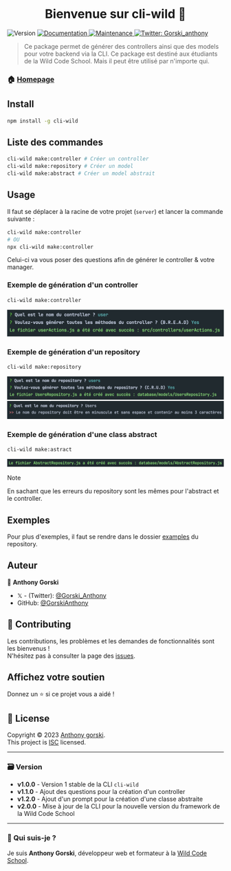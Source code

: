 <h1 align="center">Bienvenue sur cli-wild 👋</h1>
<p>
  <img alt="Version" src="https://img.shields.io/badge/version-2.0.0-blue.svg?cacheSeconds=2592000" />
  <a href="https://github.com/GorskiAnthony/wcs-cli#readme" target="_blank">
    <img alt="Documentation" src="https://img.shields.io/badge/documentation-yes-brightgreen.svg" />
  </a>
  <a href="https://github.com/GorskiAnthony/wcs-cli/graphs/commit-activity" target="_blank">
    <img alt="Maintenance" src="https://img.shields.io/badge/Maintained%3F-yes-green.svg" />
  </a>
  <a href="https://twitter.com/Gorski_anthony" target="_blank">
    <img alt="Twitter: Gorski_anthony" src="https://img.shields.io/twitter/follow/Gorski_anthony.svg?style=social" />
  </a>
</p>

> Ce package permet de générer des controllers ainsi que des models pour votre backend via la CLI. Ce package est destiné aux étudiants de la Wild Code School. Mais il peut être utilisé par n'importe qui.

### 🏠 [Homepage](https://github.com/GorskiAnthony/cli-wcs#readme)

## Install

```sh
npm install -g cli-wild
```

## Liste des commandes

```sh
cli-wild make:controller # Créer un controller
cli-wild make:repository # Créer un model
cli-wild make:abstract # Créer un model abstrait
```

## Usage

Il faut se déplacer à la racine de votre projet (`server`) et lancer la commande suivante :

```sh
cli-wild make:controller
# OU
npx cli-wild make:controller
```

Celui-ci va vous poser des questions afin de générer le controller & votre manager.

### Exemple de génération d'un controller

```sh
cli-wild make:controller
```
![exemple1](./docs/controller.png)

### Exemple de génération d'un repository
```sh
cli-wild make:repository
```
![exemple2](./docs/repository.png)
![error](./docs/errorRepository.png)

### Exemple de génération d'une class abstract
```sh
cli-wild make:astract
```
![exemple3](./docs/abstract.png)

> [!NOTE]  
> En sachant que les erreurs du repository sont les mêmes pour l'abstract et le controller.

## Exemples

Pour plus d'exemples, il faut se rendre dans le dossier [examples](./examples) du repository.

## Auteur

👤 **Anthony Gorski**

-   𝕏 - (Twitter): [@Gorski_Anthony](https://twitter.com/Gorski_Anthony)
-   GitHub: [@GorskiAnthony](https://github.com/GorskiAnthony)

## 🤝 Contributing

Les contributions, les problèmes et les demandes de fonctionnalités sont les bienvenus !<br />N'hésitez pas à consulter la page des [issues](https://github.com/GorskiAnthony/cli-wcs/issues).

## Affichez votre soutien

Donnez un ⭐️ si ce projet vous a aidé !

## 📝 License

Copyright © 2023 [Anthony gorski](https://github.com/GorskiAnthony).<br />
This project is [ISC](https://github.com/GorskiAnthony/wcs-cli/blob/master/LICENSE) licensed.

---

### 🗃️ Version

-   **v1.0.0** - Version 1 stable de la CLI `cli-wild`
-   **v1.1.0** - Ajout des questions pour la création d'un controller
-   **v1.2.0** - Ajout d'un prompt pour la création d'une classe abstraite
-  **v2.0.0** - Mise à jour de la CLI pour la nouvelle version du framework de la Wild Code School

---

### 👋 Qui suis-je ?

Je suis **Anthony Gorski**, développeur web et formateur à la [Wild Code School](https://www.wildcodeschool.com/fr-FR).

